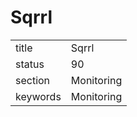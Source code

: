 # Sqrrl


|          |            |
| -------- | ---------- |
| title    | Sqrrl      | 
| status   | 90         |
| section  | Monitoring |
| keywords | Monitoring |


